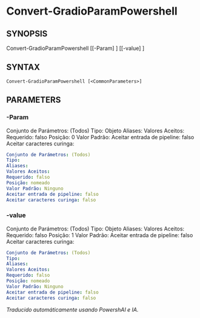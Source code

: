 ﻿---
external help file: powershai-help.xml
schema: 2.0.0
powershai: true
---

# Convert-GradioParamPowershell

## SYNOPSIS <!--!= @#Synop !-->
Convert-GradioParamPowershell [[-Param] <Object>] [[-value] <Object>]

## SYNTAX <!--!= @#Syntax !-->

```
Convert-GradioParamPowershell [<CommonParameters>]
```

## PARAMETERS <!--!= @#Params !-->

### -Param
Conjunto de Parámetros: (Todos)
Tipo: Objeto
Aliases:
Valores Aceitos:
Requerido: falso
Posição: 0
Valor Padrão:
Aceitar entrada de pipeline: falso
Aceitar caracteres curinga:

```yml
Conjunto de Parámetros: (Todos)
Tipo: 
Aliases: 
Valores Aceitos: 
Requerido: falso
Posição: nomeado
Valor Padrão: Ninguno
Aceitar entrada de pipeline: falso
Aceitar caracteres curinga: falso
```

### -value
Conjunto de Parámetros: (Todos)
Tipo: Objeto
Aliases:
Valores Aceitos:
Requerido: falso
Posição: 1
Valor Padrão:
Aceitar entrada de pipeline: falso
Aceitar caracteres curinga:

```yml
Conjunto de Parámetros: (Todos)
Tipo: 
Aliases: 
Valores Aceitos: 
Requerido: falso
Posição: nomeado
Valor Padrão: Ninguno
Aceitar entrada de pipeline: falso
Aceitar caracteres curinga: falso
```


<!--PowershaiAiDocBlockStart-->
_Traducido automáticamente usando PowershAI e IA._
<!--PowershaiAiDocBlockEnd-->
